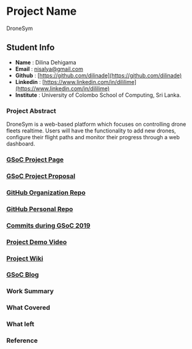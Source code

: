 # Project Name
DroneSym

## Student Info
* <b>Name</b> : Dilina Dehigama
* <b>Email</b> : [nisalya@gmail.com](mailto:nisalya@gmail.com)
* <b>Github</b> : [https://github.com/dilinade](https://github.com/dilinade)
* <b>Linkedin</b> : [https://www.linkedin.com/in/dililime](https://www.linkedin.com/in/dililime)
* <b>Institute</b> : University of Colombo School of Computing, Sri Lanka.

### Project Abstract
DroneSym is a web-based platform which focuses on controlling drone fleets realtime. Users will have the functionality to add new drones, configure their flight paths and monitor their progress through a web dashboard.

### [GSoC Project Page](https://summerofcode.withgoogle.com/projects/#5676994551873536)

### [GSoC Project Proposal](https://docs.google.com/document/d/1waLe_IAlFlILBxYfvEgsPhEoLxCjYdVCMbMSWg_DbxM/edit?usp=sharing)

### [GitHub Organization Repo](https://github.com/scorelab/DroneSym)

### [GitHub Personal Repo](https://github.com/dilinade/DroneSym)

### [Commits during GSoC 2019](https://github.com/scorelab/DroneSym/commits/develop)

### [Project Demo Video](http://LinkToDemoVideo)

### [Project Wiki](http://github.com)

### [GSoC Blog](http://GSoCBlog)

### Work Summary

### What Covered

### What left

### Reference
